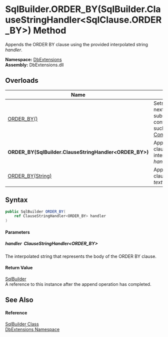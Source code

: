 SqlBuilder.ORDER_BY(SqlBuilder.ClauseStringHandler&lt;SqlClause.ORDER_BY>) Method
=================================================================================
Appends the ORDER BY clause using the provided interpolated string *handler*.
  
**Namespace:** [DbExtensions][1]  
**Assembly:** DbExtensions.dll

Overloads
---------

| Name                                                      | Description                                                                                                                                           |
| --------------------------------------------------------- | ----------------------------------------------------------------------------------------------------------------------------------------------------- |
| [ORDER_BY()][2]                                           | Sets ORDER BY as the next clause, to be used by subsequent calls to clause continuation methods, such as [_If(Boolean, ConditionalStringHandler)][3]. |
| **ORDER_BY(SqlBuilder.ClauseStringHandler&lt;ORDER_BY>)** | Appends the ORDER BY clause using the provided interpolated string *handler*.                                                                         |
| [ORDER_BY(String)][4]                                     | Appends the ORDER BY clause using the provided *text*.                                                                                                |


Syntax
------

```csharp
public SqlBuilder ORDER_BY(
	ref ClauseStringHandler<ORDER_BY> handler
)
```

#### Parameters

##### *handler*  ClauseStringHandler&lt;ORDER_BY>
The interpolated string that represents the body of the ORDER BY clause.

#### Return Value
[SqlBuilder][5]  
A reference to this instance after the append operation has completed.

See Also
--------

#### Reference
[SqlBuilder Class][5]  
[DbExtensions Namespace][1]  

[1]: ../README.md
[2]: ORDER_BY.md
[3]: _If.md
[4]: ORDER_BY_2.md
[5]: README.md